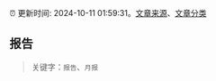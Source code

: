 :alarm_clock: 更新时间: 2024-10-11 01:59:31。[文章来源](/README.md)、[文章分类](/TAGS.md)

## 报告


> 关键字：`报告`、`月报`



